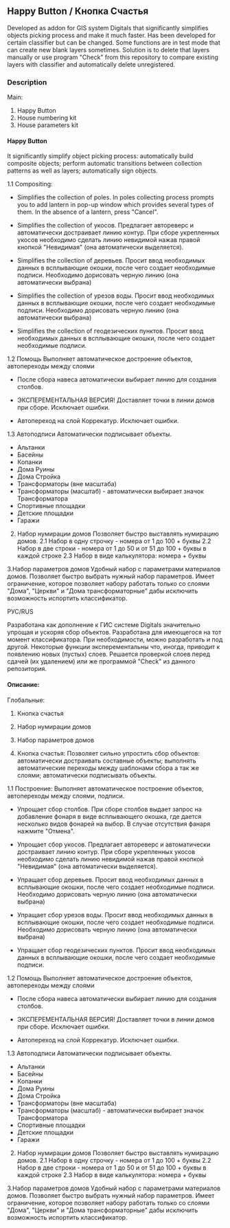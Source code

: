 ## Happy Button / Кнопка Счастья

Developed as addon for GIS system Digitals that significantly simplifies objects picking process and make it much faster.
Has been developed for certain classifier but can be changed.
Some functions are in test mode that can create new blank layers sometimes.
Solution is to delete that layers manually or use program "Check" from this repository to compare existing layers with classifier and automatically delete unregistered.

### Description
Main:

1. Happy Button
2. House numbering kit
3. House parameters kit

#### Happy Button

It significantly simplify object picking process:
automatically build composite objects;
perform automatic transitions between collection patterns as well as layers;
automatically sign objects.


1.1 Compositing:
- Simplifies the collection of poles.
In poles collecting process prompts you to add lantern in pop-up window which provides several types of them. In the absence of a lantern, press "Cancel".

- Simplifies the collection of укосов.
Предлагает автореверс и автоматически достраивает линию контур.
При сборе укрепленных укосов необходимо сделать линию невидимой
нажав правой кнопкой "Невидимая" (она автоматически выделяется).

- Simplifies the collection of  деревьев.
Просит ввод необходимых данных в всплывающие окошки,
после чего создает необходимые подписи. Необходимо
дорисовать черную линию (она автоматически выбрана)

- Simplifies the collection of  урезов воды.
Просит ввод необходимых данных в всплывающие окошки,
после чего создает необходимые подписи. Необходимо
дорисовать черную линию (она автоматически выбрана)

- Simplifies the collection of  геодезических пунктов.
Просит ввод необходимых данных в всплывающие окошки,
после чего создает необходимые подписи.

1.2 Помощь
Выполняет автоматическое достроение объектов, автопереходы между слоями
- После сбора навеса автоматически выбирает
линию для создания столбов.

- ЭКСПЕРЕМЕНТАЛЬНАЯ ВЕРСИЯ!
Доставляет точки в линии домов при сборе. Исключает ошибки.

- Автопереход на слой Коррекатур. Исключает ошибки.

1.3 Автоподписи
Автоматически подписывает объекты.
- Альтанки
- Басейны
- Копанки
- Дома Руины
- Дома Стройка
- Трансформаторы (вне масштаба)
- Трансформаторы (масштаб) - автоматически выбирает значок Трансформатора
- Спортивные площадки
- Детские площадки
- Гаражи

2. Набор нумирации домов
Позволяет быстро выставлять нумирацию домов.
2.1 Набор в одну строчку - номера от 1 до 100 + буквы
2.2 Набор в две строки - номера от 1 до 50 и от 51 до 100 + буквы в каждой строке
2.3 Набор в виде калькулятора: номера + буквы

3.Набор параметров домов
Удобный набор с параметрами материалов домов.
Позволяет быстро выбрать нужный набор параметров. Имеет ограничение,
которое позволяет набору работать только со слоями "Дома", "Церкви" и
"Дома трансформаторные" дабы исключить возможность испортить классификатор.


















РУС/RUS

Разработана как дополнение к ГИС системе Digitals значительно упрощая и ускоряя сбор объектов.
Разработана для имеющегося на тот момент классификатора. При необходимости, можно разработать и под другой.
Некоторые функции эксперементальны что, иногда, приводит к появлению новых (пустых) слоев.
Решается проверкой слоев перед сдачей (их удалением) или же программой "Check" из данного репозитория.

#### Описание:
Глобальные:
1. Кнопка счастья
2. Набор нумирации домов
3. Набор параметров домов

1. Кнопка счастья:
Позволяет сильно упростить сбор объектов:
автоматически достраивать составные объекты;
выполнять автоматические переходы между шаблонами сбора а так же слоями;
автоматически подписывать объекты.

1.1 Построение:
Выполняет автоматическое построение объектов, автопереходы между слоями, подписи.
- Упрощает сбор столбов.
При сборе столбов выдает запрос на добавление фонаря в виде
всплывающего окошка, где дается несколько видов фонарей на
выбор. В случае отсутствия фанаря нажмите "Отмена".

- Упрощает сбор укосов.
Предлагает автореверс и автоматически достраивает линию контур.
При сборе укрепленных укосов необходимо сделать линию невидимой
нажав правой кнопкой "Невидимая" (она автоматически выделяется).

- Упращает сбор деревьев.
Просит ввод необходимых данных в всплывающие окошки,
после чего создает необходимые подписи. Необходимо
дорисовать черную линию (она автоматически выбрана)

- Упращает сбор урезов воды.
Просит ввод необходимых данных в всплывающие окошки,
после чего создает необходимые подписи. Необходимо
дорисовать черную линию (она автоматически выбрана)

- Упращает сбор геодезических пунктов.
Просит ввод необходимых данных в всплывающие окошки,
после чего создает необходимые подписи.

1.2 Помощь
Выполняет автоматическое достроение объектов, автопереходы между слоями
- После сбора навеса автоматически выбирает
линию для создания столбов.

- ЭКСПЕРЕМЕНТАЛЬНАЯ ВЕРСИЯ!
Доставляет точки в линии домов при сборе. Исключает ошибки.

- Автопереход на слой Коррекатур. Исключает ошибки.

1.3 Автоподписи
Автоматически подписывает объекты.
- Альтанки
- Басейны
- Копанки
- Дома Руины
- Дома Стройка
- Трансформаторы (вне масштаба)
- Трансформаторы (масштаб) - автоматически выбирает значок Трансформатора
- Спортивные площадки
- Детские площадки
- Гаражи

2. Набор нумирации домов
Позволяет быстро выставлять нумирацию домов.
2.1 Набор в одну строчку - номера от 1 до 100 + буквы
2.2 Набор в две строки - номера от 1 до 50 и от 51 до 100 + буквы в каждой строке
2.3 Набор в виде калькулятора: номера + буквы

3.Набор параметров домов
Удобный набор с параметрами материалов домов.
Позволяет быстро выбрать нужный набор параметров. Имеет ограничение,
которое позволяет набору работать только со слоями "Дома", "Церкви" и
"Дома трансформаторные" дабы исключить возможность испортить классификатор.
